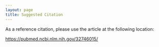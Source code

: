 ```yaml
---
layout: page
title: Suggested Citation
---
```



As a reference citation, please use the article at the following location:

https://pubmed.ncbi.nlm.nih.gov/32746015/